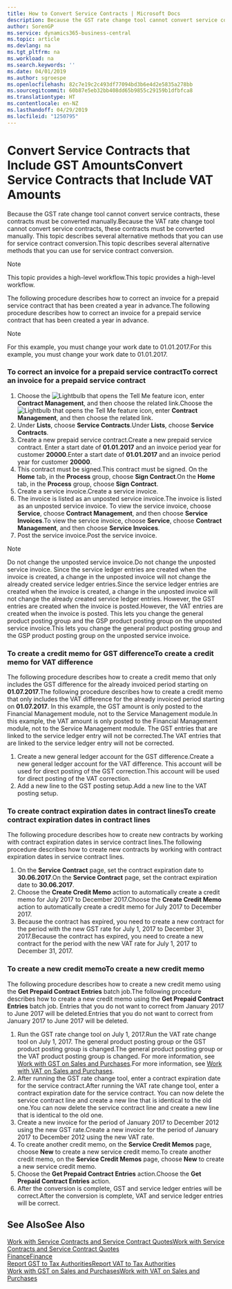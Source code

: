 ```yaml
---
title: How to Convert Service Contracts | Microsoft Docs
description: Because the GST rate change tool cannot convert service contracts, these contracts must be converted manually. This topic describes several alternative methods that you can use for service contract conversion.
author: SorenGP
ms.service: dynamics365-business-central
ms.topic: article
ms.devlang: na
ms.tgt_pltfrm: na
ms.workload: na
ms.search.keywords: ''
ms.date: 04/01/2019
ms.author: sgroespe
ms.openlocfilehash: 82c7e19c2c493df77094bd3b6e4d2e5835a278bb
ms.sourcegitcommit: 60b87e5eb32bb408dd65b9855c29159b1dfbfca8
ms.translationtype: HT
ms.contentlocale: en-NZ
ms.lasthandoff: 04/29/2019
ms.locfileid: "1250795"
---
```

# <a name="convert-service-contracts-that-include-vat-amounts"></a><span data-ttu-id="9a71c-104">Convert Service Contracts that Include GST Amounts</span><span class="sxs-lookup"><span data-stu-id="9a71c-104">Convert Service Contracts that Include VAT Amounts</span></span>
<span data-ttu-id="9a71c-105">Because the GST rate change tool cannot convert service contracts, these contracts must be converted manually.</span><span class="sxs-lookup"><span data-stu-id="9a71c-105">Because the VAT rate change tool cannot convert service contracts, these contracts must be converted manually.</span></span> <span data-ttu-id="9a71c-106">This topic describes several alternative methods that you can use for service contract conversion.</span><span class="sxs-lookup"><span data-stu-id="9a71c-106">This topic describes several alternative methods that you can use for service contract conversion.</span></span>  

> [!NOTE]  
>  <span data-ttu-id="9a71c-107">This topic provides a high-level workflow.</span><span class="sxs-lookup"><span data-stu-id="9a71c-107">This topic provides a high-level workflow.</span></span>  

 <span data-ttu-id="9a71c-108">The following procedure describes how to correct an invoice for a prepaid service contract that has been created a year in advance.</span><span class="sxs-lookup"><span data-stu-id="9a71c-108">The following procedure describes how to correct an invoice for a prepaid service contract that has been created a year in advance.</span></span>  

> [!NOTE]  
>  <span data-ttu-id="9a71c-109">For this example, you must change your work date to 01.01.2017.</span><span class="sxs-lookup"><span data-stu-id="9a71c-109">For this example, you must change your work date to 01.01.2017.</span></span>  

### <a name="to-correct-an-invoice-for-a-prepaid-service-contract"></a><span data-ttu-id="9a71c-110">To correct an invoice for a prepaid service contract</span><span class="sxs-lookup"><span data-stu-id="9a71c-110">To correct an invoice for a prepaid service contract</span></span>  
1. <span data-ttu-id="9a71c-111">Choose the ![Lightbulb that opens the Tell Me feature](media/ui-search/search_small.png "Tell me what you want to do") icon, enter **Contract Management**, and then choose the related link.</span><span class="sxs-lookup"><span data-stu-id="9a71c-111">Choose the ![Lightbulb that opens the Tell Me feature](media/ui-search/search_small.png "Tell me what you want to do") icon, enter **Contract Management**, and then choose the related link.</span></span>  
2. <span data-ttu-id="9a71c-112">Under **Lists**, choose **Service Contracts**.</span><span class="sxs-lookup"><span data-stu-id="9a71c-112">Under **Lists**, choose **Service Contracts**.</span></span>  
3. <span data-ttu-id="9a71c-113">Create a new prepaid service contract.</span><span class="sxs-lookup"><span data-stu-id="9a71c-113">Create a new prepaid service contract.</span></span> <span data-ttu-id="9a71c-114">Enter a start date of **01.01.2017** and an invoice period year for customer **20000**.</span><span class="sxs-lookup"><span data-stu-id="9a71c-114">Enter a start date of **01.01.2017** and an invoice period year for customer **20000**.</span></span>  
4. <span data-ttu-id="9a71c-115">This contract must be signed.</span><span class="sxs-lookup"><span data-stu-id="9a71c-115">This contract must be signed.</span></span> <span data-ttu-id="9a71c-116">On the **Home** tab, in the **Process** group, choose **Sign Contract**.</span><span class="sxs-lookup"><span data-stu-id="9a71c-116">On the **Home** tab, in the **Process** group, choose **Sign Contract**.</span></span>  
5. <span data-ttu-id="9a71c-117">Create a service invoice.</span><span class="sxs-lookup"><span data-stu-id="9a71c-117">Create a service invoice.</span></span>
6. <span data-ttu-id="9a71c-118">The invoice is listed as an unposted service invoice.</span><span class="sxs-lookup"><span data-stu-id="9a71c-118">The invoice is listed as an unposted service invoice.</span></span> <span data-ttu-id="9a71c-119">To view the service invoice, choose **Service**, choose **Contract Management**, and then choose **Service Invoices**.</span><span class="sxs-lookup"><span data-stu-id="9a71c-119">To view the service invoice, choose **Service**, choose **Contract Management**, and then choose **Service Invoices**.</span></span>  
7. <span data-ttu-id="9a71c-120">Post the service invoice.</span><span class="sxs-lookup"><span data-stu-id="9a71c-120">Post the service invoice.</span></span>  

> [!NOTE]  
>  <span data-ttu-id="9a71c-121">Do not change the unposted service invoice.</span><span class="sxs-lookup"><span data-stu-id="9a71c-121">Do not change the unposted service invoice.</span></span> <span data-ttu-id="9a71c-122">Since the service ledger entries are created when the invoice is created, a change in the unposted invoice will not change the already created service ledger entries.</span><span class="sxs-lookup"><span data-stu-id="9a71c-122">Since the service ledger entries are created when the invoice is created, a change in the unposted invoice will not change the already created service ledger entries.</span></span> <span data-ttu-id="9a71c-123">However, the GST entries are created when the invoice is posted.</span><span class="sxs-lookup"><span data-stu-id="9a71c-123">However, the VAT entries are created when the invoice is posted.</span></span> <span data-ttu-id="9a71c-124">This lets you change the general product posting group and the GSP product posting group on the unposted service invoice.</span><span class="sxs-lookup"><span data-stu-id="9a71c-124">This lets you change the general product posting group and the GSP product posting group on the unposted service invoice.</span></span>  

### <a name="to-create-a-credit-memo-for-vat-difference"></a><span data-ttu-id="9a71c-125">To create a credit memo for GST difference</span><span class="sxs-lookup"><span data-stu-id="9a71c-125">To create a credit memo for VAT difference</span></span>  
<span data-ttu-id="9a71c-126">The following procedure describes how to create a credit memo that only includes the GST difference for the already invoiced period starting on **01.07.2017**.</span><span class="sxs-lookup"><span data-stu-id="9a71c-126">The following procedure describes how to create a credit memo that only includes the VAT difference for the already invoiced period starting on **01.07.2017**.</span></span> <span data-ttu-id="9a71c-127">In this example, the GST amount is only posted to the Financial Management module, not to the Service Management module.</span><span class="sxs-lookup"><span data-stu-id="9a71c-127">In this example, the VAT amount is only posted to the Financial Management module, not to the Service Management module.</span></span> <span data-ttu-id="9a71c-128">The GST entries that are linked to the service ledger entry will not be corrected.</span><span class="sxs-lookup"><span data-stu-id="9a71c-128">The VAT entries that are linked to the service ledger entry will not be corrected.</span></span>  

1. <span data-ttu-id="9a71c-129">Create a new general ledger account for the GST difference.</span><span class="sxs-lookup"><span data-stu-id="9a71c-129">Create a new general ledger account for the VAT difference.</span></span> <span data-ttu-id="9a71c-130">This account will be used for direct posting of the GST correction.</span><span class="sxs-lookup"><span data-stu-id="9a71c-130">This account will be used for direct posting of the VAT correction.</span></span>  
2. <span data-ttu-id="9a71c-131">Add a new line to the GST posting setup.</span><span class="sxs-lookup"><span data-stu-id="9a71c-131">Add a new line to the VAT posting setup.</span></span>  

### <a name="to-create-contract-expiration-dates-in-contract-lines"></a><span data-ttu-id="9a71c-132">To create contract expiration dates in contract lines</span><span class="sxs-lookup"><span data-stu-id="9a71c-132">To create contract expiration dates in contract lines</span></span>  
<span data-ttu-id="9a71c-133">The following procedure describes how to create new contracts by working with contract expiration dates in service contract lines.</span><span class="sxs-lookup"><span data-stu-id="9a71c-133">The following procedure describes how to create new contracts by working with contract expiration dates in service contract lines.</span></span>  

1. <span data-ttu-id="9a71c-134">On the **Service Contract** page, set the contract expiration date to **30.06.2017**.</span><span class="sxs-lookup"><span data-stu-id="9a71c-134">On the **Service Contract** page, set the contract expiration date to **30.06.2017**.</span></span>  
2. <span data-ttu-id="9a71c-135">Choose the **Create Credit Memo** action to automatically create a credit memo for July 2017 to December 2017.</span><span class="sxs-lookup"><span data-stu-id="9a71c-135">Choose the **Create Credit Memo** action to automatically create a credit memo for July 2017 to December 2017.</span></span>  
3. <span data-ttu-id="9a71c-136">Because the contract has expired, you need to create a new contract for the period with the new GST rate for July 1, 2017 to December 31, 2017.</span><span class="sxs-lookup"><span data-stu-id="9a71c-136">Because the contract has expired, you need to create a new contract for the period with the new VAT rate for July 1, 2017 to December 31, 2017.</span></span>  

### <a name="to-create-a-new-credit-memo"></a><span data-ttu-id="9a71c-137">To create a new credit memo</span><span class="sxs-lookup"><span data-stu-id="9a71c-137">To create a new credit memo</span></span>  
<span data-ttu-id="9a71c-138">The following procedure describes how to create a new credit memo using the **Get Prepaid Contract Entries** batch job.</span><span class="sxs-lookup"><span data-stu-id="9a71c-138">The following procedure describes how to create a new credit memo using the **Get Prepaid Contract Entries** batch job.</span></span> <span data-ttu-id="9a71c-139">Entries that you do not want to correct from January 2017 to June 2017 will be deleted.</span><span class="sxs-lookup"><span data-stu-id="9a71c-139">Entries that you do not want to correct from January 2017 to June 2017 will be deleted.</span></span>  

1. <span data-ttu-id="9a71c-140">Run the GST rate change tool on July 1, 2017.</span><span class="sxs-lookup"><span data-stu-id="9a71c-140">Run the VAT rate change tool on July 1, 2017.</span></span> <span data-ttu-id="9a71c-141">The general product posting group or the GST product posting group is changed.</span><span class="sxs-lookup"><span data-stu-id="9a71c-141">The general product posting group or the VAT product posting group is changed.</span></span> <span data-ttu-id="9a71c-142">For more information, see [Work with GST on Sales and Purchases](finance-work-with-vat.md).</span><span class="sxs-lookup"><span data-stu-id="9a71c-142">For more information, see [Work with VAT on Sales and Purchases](finance-work-with-vat.md).</span></span>  
2. <span data-ttu-id="9a71c-143">After running the GST rate change tool, enter a contract expiration date for the service contract.</span><span class="sxs-lookup"><span data-stu-id="9a71c-143">After running the VAT rate change tool, enter a contract expiration date for the service contract.</span></span> <span data-ttu-id="9a71c-144">You can now delete the service contract line and create a new line that is identical to the old one.</span><span class="sxs-lookup"><span data-stu-id="9a71c-144">You can now delete the service contract line and create a new line that is identical to the old one.</span></span>  
3. <span data-ttu-id="9a71c-145">Create a new invoice for the period of January 2017 to December 2012 using the new GST rate.</span><span class="sxs-lookup"><span data-stu-id="9a71c-145">Create a new invoice for the period of January 2017 to December 2012 using the new VAT rate.</span></span>  
4. <span data-ttu-id="9a71c-146">To create another credit memo, on the **Service Credit Memos** page, choose **New** to create a new service credit memo.</span><span class="sxs-lookup"><span data-stu-id="9a71c-146">To create another credit memo, on the **Service Credit Memos** page, choose **New** to create a new service credit memo.</span></span>  
5. <span data-ttu-id="9a71c-147">Choose the **Get Prepaid Contract Entries** action.</span><span class="sxs-lookup"><span data-stu-id="9a71c-147">Choose the **Get Prepaid Contract Entries** action.</span></span>  
6. <span data-ttu-id="9a71c-148">After the conversion is complete, GST and service ledger entries will be correct.</span><span class="sxs-lookup"><span data-stu-id="9a71c-148">After the conversion is complete, VAT and service ledger entries will be correct.</span></span>  

## <a name="see-also"></a><span data-ttu-id="9a71c-149">See Also</span><span class="sxs-lookup"><span data-stu-id="9a71c-149">See Also</span></span>  
[<span data-ttu-id="9a71c-150">Work with Service Contracts and Service Contract Quotes</span><span class="sxs-lookup"><span data-stu-id="9a71c-150">Work with Service Contracts and Service Contract Quotes</span></span>](service-how-to-create-service-contracts-and-service-contract-quotes.md)  
[<span data-ttu-id="9a71c-151">Finance</span><span class="sxs-lookup"><span data-stu-id="9a71c-151">Finance</span></span>](finance.md)  
[<span data-ttu-id="9a71c-152">Report GST to Tax Authorities</span><span class="sxs-lookup"><span data-stu-id="9a71c-152">Report VAT to Tax Authorities</span></span>](finance-how-report-vat.md)  
[<span data-ttu-id="9a71c-153">Work with GST on Sales and Purchases</span><span class="sxs-lookup"><span data-stu-id="9a71c-153">Work with VAT on Sales and Purchases</span></span>](finance-work-with-vat.md)  
